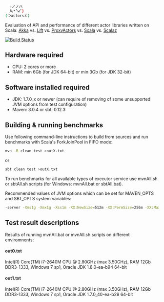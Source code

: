 ```sh
  ☆ノノハ
  从*’w’)
(つactorsと)
```

Evaluation of API and performance of different actor libraries written on Scala:
[Akka](https://github.com/akka/akka/blob/master/akka-actor/src/main/scala/akka/actor/Actor.scala) vs.
[Lift](https://github.com/lift/framework/blob/master/core/actor/src/main/scala/net/liftweb/actor/LiftActor.scala) vs.
[ProxyActors](https://github.com/nu11ptr/ProxyActors/blob/master/src/main/scala/api/actor/package.scala) vs.
[Scala](https://github.com/scala/scala/blob/master/src/actors/scala/actors/Actor.scala) vs.
[Scalaz](https://github.com/scalaz/scalaz/blob/master/core/src/main/scala/scalaz/concurrent/Actor.scala)

[![Build Status](https://secure.travis-ci.org/plokhotnyuk/actors.png)](http://travis-ci.org/plokhotnyuk/actors)

## Hardware required

- CPU: 2 cores or more
- RAM: min 6Gb (for JDK 64-bit) or min 3Gb (for JDK 32-bit)

## Software installed required

- JDK: 1.7.0_x or newer (can require of removing of some unsupported JVM options from test configuration)
- Maven: 3.0.4 or sbt: 0.12.3

## Building & running benchmarks

Use following command-line instructions to build from sources and run benchmarks with Scala's ForkJoinPool in FIFO mode:
```sh
mvn -B clean test >outX.txt
```
or
```sh
sbt clean test >outX.txt
```

To run benchmarks for all available types of executor service use mvnAll.sh or sbtAll.sh scripts (for Windows: mvnAll.bat or sbtAll.bat).

Recommended values of JVM options which can be set for MAVEN_OPTS and SBT_OPTS system variables:

```sh
-server -Xms1g -Xmx1g -Xss1m -XX:NewSize=512m -XX:PermSize=256m -XX:MaxPermSize=256m -XX:+TieredCompilation -XX:+UseG1GC -XX:+UseNUMA -XX:+UseCondCardMark -XX:-UseBiasedLocking -XX:+AlwaysPreTouch
```

## Test result descriptions

Results of running mvnAll.bat or mvnAll.sh scripts on different enviromnents:

#### out0.txt
Intel(R) Core(TM) i7-2640M CPU @ 2.80GHz (max 3.50GHz), RAM 12Gb DDR3-1333, Windows 7 sp1, Oracle JDK 1.8.0-ea-b94 64-bit

#### out1.txt
Intel(R) Core(TM) i7-2640M CPU @ 2.80GHz (max 3.50GHz), RAM 12Gb DDR3-1333, Windows 7 sp1, Oracle JDK 1.7.0_40-ea-b29 64-bit